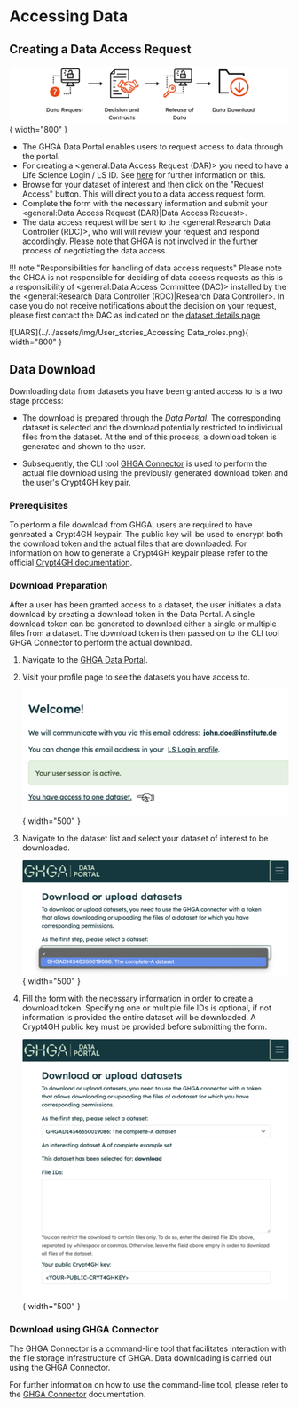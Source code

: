 # Accessing Data
## Creating a Data Access Request

  ![UAD](../../assets/img/User_stories_Accessing_Data.png){ width="800" }

 - The GHGA Data Portal enables users to request access to data through the portal.
 - For creating a <general:Data Access Request (DAR)> you need to have a Life Science Login / LS ID. See [here](ls-login.md) for further information on this.
 - Browse for your dataset of interest and then click on the "Request Access" button. This will direct you to a data access request form. 
 - Complete the form with the necessary information and submit your <general:Data Access Request (DAR)|Data Access Request>. 
 - The data access request will be sent to the <general:Research Data Controller (RDC)>, who will will review your request and respond accordingly. Please note that GHGA is not involved in the further process of negotiating the data access.

!!! note "Responsibilities for handling of data access requests"
    Please note the GHGA is not responsible for deciding of data access requests as this is a responsibility of <general:Data Access Committee (DAC)> installed by the the <general:Research Data Controller (RDC)|Research Data Controller>. In case you do not receive notifications about the decision on your request, please first contact the DAC as indicated on the [dataset details page](../user_stories/browsing_data.md#dataset-details)

  ![UARS](../../assets/img/User_stories_Accessing Data_roles.png){ width="800" }

## Data Download

Downloading data from datasets you have been granted access to is a two stage process:

* The download is prepared through the *Data Portal*. The corresponding dataset
  is selected and the download potentially restricted to individual files from
  the dataset. At the end of this process, a download token is generated and
  shown to the user.

* Subsequently, the CLI tool [GHGA Connector](../cli_tools/connector.md) is used
  to perform the actual file download using the previously generated download
  token and the user's Crypt4GH key pair.

### Prerequisites

To perform a file download from GHGA, users are required to have genreated a
Crypt4GH keypair. The public key will be used to encrypt both the download token
and the actual files that are downloaded. For information on how to generate a
Crypt4GH keypair please refer to the official [Crypt4GH
documentation](https://crypt4gh.readthedocs.io/en/latest/).

### Download Preparation

After a user has been granted access to a dataset, the user initiates a data
download by creating a download token in the Data Portal. A single download
token can be generated to download either a single or multiple files from a
dataset. The download token is then passed on to the CLI tool GHGA Connector to
perform the actual download.

1. Navigate to the [GHGA Data Portal](https://data.ghga.de/).

2. Visit your profile page to see the datasets you have access to.

    ![Dataset access link](../assets/img/dataset-link.png){ width="500" }

3. Navigate to the dataset list and select your dataset of interest to be downloaded.

    ![Select dataset](../assets/img/dataset-select.png){ width="500" }

4. Fill the form with the necessary information in order to create a download
token. Specifying one or multiple file IDs is optional, if not information is
provided the entire dataset will be downloaded. A Crypt4GH public key must be
provided before submitting the form.

    ![Token form](../assets/img/token-form.png){ width="500" }


### Download using GHGA Connector

The GHGA Connector is a command-line tool that facilitates interaction with the
file storage infrastructure of GHGA. Data downloading is carried out using the
GHGA Connector.

For further information on how to use the command-line tool, please refer to the
[GHGA Connector](../cli_tools/connector.md) documentation.